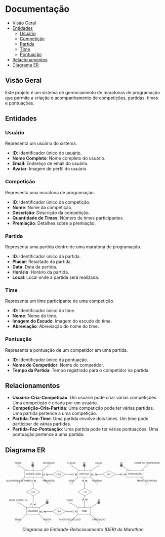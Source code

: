 # Documentação

- [Visão Geral](#visão-geral)
- [Entidades](#entidades)
  - [Usuário](#usuário)
  - [Competição](#competição)
  - [Partida](#partida)
  - [Time](#time)
  - [Pontuação](#pontuação)
- [Relacionamentos](#relacionamentos)
- [Diagrama ER](#diagrama-er)

## Visão Geral
Este projeto é um sistema de gerenciamento de maratonas de programação que permite a criação e acompanhamento de competições, partidas, times e pontuações.

## Entidades
### Usuário
Representa um usuário do sistema.
- **ID**: Identificador único do usuário.
- **Nome Completo**: Nome completo do usuário.
- **Email**: Endereço de email do usuário.
- **Avatar**: Imagem de perfil do usuário.

### Competição
Representa uma maratona de programação.
- **ID**: Identificador único da competição.
- **Nome**: Nome da competição.
- **Descrição**: Descrição da competição.
- **Quantidade de Times**: Número de times participantes.
- **Premiação**: Detalhes sobre a premiação.

### Partida
Representa uma partida dentro de uma maratona de programação.
- **ID**: Identificador único da partida.
- **Placar**: Resultado da partida.
- **Data**: Data da partida.
- **Horário**: Horário da partida.
- **Local**: Local onde a partida será realizada.

### Time
Representa um time participante de uma competição.
- **ID**: Identificador único do time.
- **Nome**: Nome do time.
- **Imagem do Escudo**: Imagem do escudo do time.
- **Abreviação**: Abreviação do nome do time.

### Pontuação
Representa a pontuação de um competidor em uma partida.
- **ID**: Identificador único da pontuação.
- **Nome do Competidor**: Nome do competidor.
- **Tempo da Partida**: Tempo registrado para o competidor na partida.

## Relacionamentos
- **Usuário-Cria-Competição**: Um usuário pode criar várias competições. Uma competição é criada por um usuário.
- **Competição-Cria-Partida**: Uma competição pode ter várias partidas. Uma partida pertence a uma competição.
- **Partida-Tem-Time**: Uma partida envolve dois times. Um time pode participar de várias partidas.
- **Partida-Faz-Pontuação**: Uma partida pode ter várias pontuações. Uma pontuação pertence a uma partida.

## Diagrama ER

<div align="center">
  <img src="./images/diagrama-er.jpeg" alt="Diagrama ER">
  <br>
  <em>Diagrama de Entidade-Relacionamento (DER) do Marathon</em>
</div>
